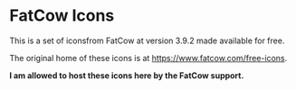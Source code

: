 # FatCow Icons

This is a set of iconsfrom FatCow at version 3.9.2 made available for free.

The original home of these icons is at https://www.fatcow.com/free-icons.

**I am allowed to host these icons here by the FatCow support.**
